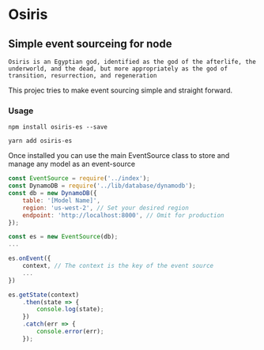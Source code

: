 # Osiris
## Simple event sourceing for node
    Osiris is an Egyptian god, identified as the god of the afterlife, the underworld, and the dead, but more appropriately as the god of transition, resurrection, and regeneration
   
This projec tries to make event sourcing simple and straight forward.

### Usage

```
npm install osiris-es --save
``` 

```
yarn add osiris-es
```

Once installed you can use the main EventSource class to store and manage any model as an event-source

```javascript
const EventSource = require('../index');
const DynamoDB = require('../lib/database/dynamodb');
const db = new DynamoDB({
    table: '[Model Name]', 
    region: 'us-west-2', // Set your desired region
    endpoint: 'http://localhost:8000', // Omit for production 
});

const es = new EventSource(db);
...

es.onEvent({
    context, // The context is the key of the event source
    ... 
})

es.getState(context)
    .then(state => {
        console.log(state);
    })
    .catch(err => {
        console.error(err);
    });

```


    